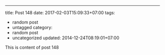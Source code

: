 ---
title: Post 148
date: 2017-02-03T15:09:33+07:00
tags:
  - random post
  - untagged
category:
  - random post
  - uncategorized
updated: 2014-12-24T08:19:01+07:00

This is content of post 148